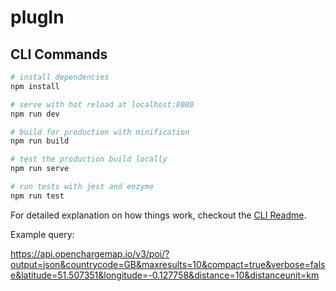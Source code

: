 # plugIn

## CLI Commands

``` bash
# install dependencies
npm install

# serve with hot reload at localhost:8080
npm run dev

# build for production with minification
npm run build

# test the production build locally
npm run serve

# run tests with jest and enzyme
npm run test
```

For detailed explanation on how things work, checkout the [CLI Readme](https://github.com/developit/preact-cli/blob/master/README.md).

Example query:

https://api.openchargemap.io/v3/poi/?output=json&countrycode=GB&maxresults=10&compact=true&verbose=false&latitude=51.507351&longitude=-0.127758&distance=10&distanceunit=km

